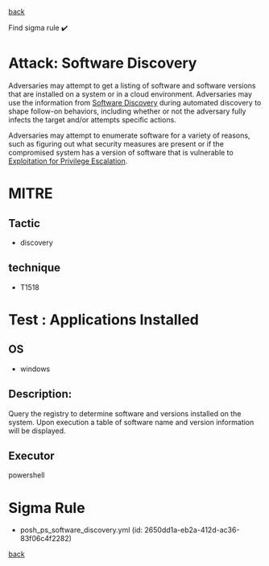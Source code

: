 
[back](../index.md)

Find sigma rule :heavy_check_mark: 

# Attack: Software Discovery 

Adversaries may attempt to get a listing of software and software versions that are installed on a system or in a cloud environment. Adversaries may use the information from [Software Discovery](https://attack.mitre.org/techniques/T1518) during automated discovery to shape follow-on behaviors, including whether or not the adversary fully infects the target and/or attempts specific actions.

Adversaries may attempt to enumerate software for a variety of reasons, such as figuring out what security measures are present or if the compromised system has a version of software that is vulnerable to [Exploitation for Privilege Escalation](https://attack.mitre.org/techniques/T1068).

# MITRE
## Tactic
  - discovery


## technique
  - T1518


# Test : Applications Installed
## OS
  - windows


## Description:
Query the registry to determine software and versions installed on the system. Upon execution a table of
software name and version information will be displayed.


## Executor
powershell

# Sigma Rule
 - posh_ps_software_discovery.yml (id: 2650dd1a-eb2a-412d-ac36-83f06c4f2282)



[back](../index.md)
